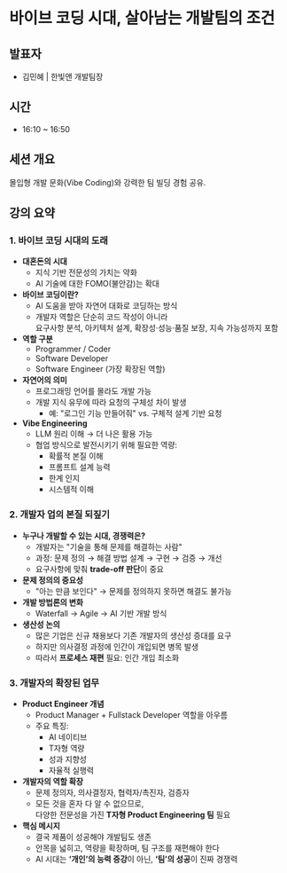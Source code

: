 # 바이브 코딩 시대, 살아남는 개발팀의 조건

## 발표자

- 김민혜 | 한빛앤 개발팀장

## 시간

- 16:10 ~ 16:50

## 세션 개요

몰입형 개발 문화(Vibe Coding)와 강력한 팀 빌딩 경험 공유.

## 강의 요약

### 1. 바이브 코딩 시대의 도래

- **대혼돈의 시대**
  - 지식 기반 전문성의 가치는 약화
  - AI 기술에 대한 FOMO(불안감)는 확대
- **바이브 코딩이란?**
  - AI 도움을 받아 자연어 대화로 코딩하는 방식
  - 개발자 역할은 단순히 코드 작성이 아니라  
    요구사항 분석, 아키텍처 설계, 확장성·성능·품질 보장, 지속 가능성까지 포함
- **역할 구분**
  - Programmer / Coder
  - Software Developer
  - Software Engineer (가장 확장된 역할)
- **자연어의 의미**
  - 프로그래밍 언어를 몰라도 개발 가능
  - 개발 지식 유무에 따라 요청의 구체성 차이 발생
    - 예: "로그인 기능 만들어줘" vs. 구체적 설계 기반 요청
- **Vibe Engineering**
  - LLM 원리 이해 → 더 나은 활용 가능
  - 협업 방식으로 발전시키기 위해 필요한 역량:
    - 확률적 본질 이해
    - 프롬프트 설계 능력
    - 한계 인지
    - 시스템적 이해

### 2. 개발자 업의 본질 되짚기

- **누구나 개발할 수 있는 시대, 경쟁력은?**
  - 개발자는 "기술을 통해 문제를 해결하는 사람"
  - 과정: 문제 정의 → 해결 방법 설계 → 구현 → 검증 → 개선
  - 요구사항에 맞춰 **trade-off 판단**이 중요
- **문제 정의의 중요성**
  - "아는 만큼 보인다" → 문제를 정의하지 못하면 해결도 불가능
- **개발 방법론의 변화**
  - Waterfall → Agile → AI 기반 개발 방식
- **생산성 논의**
  - 많은 기업은 신규 채용보다 기존 개발자의 생산성 증대를 요구
  - 하지만 의사결정 과정에 인간이 개입되면 병목 발생
  - 따라서 **프로세스 재편** 필요: 인간 개입 최소화

### 3. 개발자의 확장된 업무

- **Product Engineer 개념**
  - Product Manager + Fullstack Developer 역할을 아우름
  - 주요 특징:
    - AI 네이티브
    - T자형 역량
    - 성과 지향성
    - 자율적 실행력
- **개발자의 역할 확장**
  - 문제 정의자, 의사결정자, 협력자/촉진자, 검증자
  - 모든 것을 혼자 다 알 수 없으므로,  
    다양한 전문성을 가진 **T자형 Product Engineering 팀** 필요
- **핵심 메시지**
  - 결국 제품이 성공해야 개발팀도 생존
  - 안목을 넓히고, 역량을 확장하며, 팀 구조를 재편해야 한다
  - AI 시대는 **‘개인’의 능력 증강**이 아닌, **‘팀’의 성공**이 진짜 경쟁력
